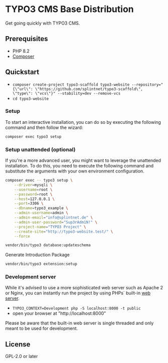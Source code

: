 # TYPO3 CMS Base Distribution

Get going quickly with TYPO3 CMS.

## Prerequisites

- PHP 8.2
- [Composer](https://getcomposer.org/download/)

## Quickstart

- `composer create-project typo3-scaffold typo3-website --repository="{\"url\": \"https://github.com/splintnet/typo3-scaffold\", \"type\": \"vcs\"}" --stability=dev --remove-vcs`
- `cd typo3-website`

### Setup

To start an interactive installation, you can do so by executing the following
command and then follow the wizard:

```bash
composer exec typo3 setup
```

### Setup unattended (optional)

If you're a more advanced user, you might want to leverage the unattended installation.
To do this, you need to execute the following command and substitute the arguments
with your own environment configuration.

```bash
composer exec -- typo3 setup \
    --driver=mysqli \
    --username=root \
    --password=root \
    --host=127.0.0.1 \
    --port=3306 \
    --dbname=typo3_example \
    --admin-username=admin \
    --admin-email="info@splintnet.de" \
    --admin-user-password="Sup3rAdm1N!" \
    --project-name="TYPO3 Project" \
    --create-site="http://typo3-website.test/" \
    --force

vendor/bin/typo3 database:updateschema
```

Generate Introduction Package

```bash
vendor/bin/typo3 extension:setup
```

### Development server

While it's advised to use a more sophisticated web server such as
Apache 2 or Nginx, you can instantly run the project by using PHPs` built-in
[web server](https://secure.php.net/manual/en/features.commandline.webserver.php).

- `TYPO3_CONTEXT=Development php -S localhost:8000 -t public`
- open your browser at "http://localhost:8000"

Please be aware that the built-in web server is single threaded and only meant
to be used for development.

## License

GPL-2.0 or later
